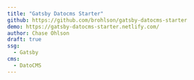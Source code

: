 ```yaml
---
title: "Gatsby Datocms Starter"
github: https://github.com/brohlson/gatsby-datocms-starter
demo: https://gatsby-datocms-starter.netlify.com/
author: Chase Ohlson
draft: true
ssg:
  - Gatsby
cms:
  - DatoCMS
---
```

